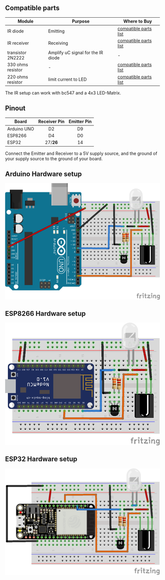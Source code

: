 ## Compatible parts
|Module|Purpose|Where to Buy|
|-|-|-|
|IR diode|Emitting|[compatible parts list](https://docs.google.com/spreadsheets/d/1_5fQjAixzRtepkykmL-3uN3G5bLfQ0zMajM9OBZ1bx0/edit#gid=1323184277)|
|IR receiver|Receiving|[compatible parts list](https://docs.google.com/spreadsheets/d/1_5fQjAixzRtepkykmL-3uN3G5bLfQ0zMajM9OBZ1bx0/edit#gid=1323184277)|
|transistor 2N2222|Amplify uC signal for the IR diode|-|
|330 ohms resistor|-|[compatible parts list](https://docs.google.com/spreadsheets/d/1_5fQjAixzRtepkykmL-3uN3G5bLfQ0zMajM9OBZ1bx0/edit#gid=1323184277)|
|220 ohms resistor|limit current to LED|[compatible parts list](https://docs.google.com/spreadsheets/d/1_5fQjAixzRtepkykmL-3uN3G5bLfQ0zMajM9OBZ1bx0/edit#gid=1323184277)|

The IR setup can work with bc547 and a 4x3 LED-Matrix.

## Pinout
|Board| Receiver Pin| Emitter Pin|
|-|:-:|:-:|
|Arduino UNO|D2|D9|
|ESP8266|D4|D0|
|ESP32|27/**26**|14|

Connect the Emitter and Receiver to a 5V supply source, and the ground of your supply source to the ground of your board.

## Arduino Hardware setup
![IR](../img/OpenMQTTgateway_Arduino_Addon_IR.png)

## ESP8266 Hardware setup
![IR](../img/OpenMQTTgateway_ESP8266_Addon_IR.png)

## ESP32 Hardware setup
![IR](../img/OpenMQTTgateway_ESP32_Addon_IR.png)
